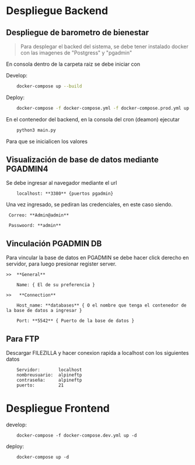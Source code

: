 # Despliegue Backend
## Despliegue de barometro de bienestar
> Para desplegar el backed del sistema, se debe tener instalado docker con las imagenes de "Postgress" y "pgadmin" 

En consola dentro de la carpeta raiz se debe iniciar con 


Develop:
``` bash
    docker-compose up --build
```
Deploy:
``` bash    
    docker-compose -f docker-compose.yml -f docker-compose.prod.yml up -d   
```

En el contenedor del backend, en la consola del cron (deamon) ejecutar
``` bash
    python3 main.py
```
Para que se inicialicen los valores

## Visualización de base de datos mediante PGADMIN4
Se debe ingresar al navegador mediante el url 
``` web
    localhost: **3380** {puertos pgadmin}
```
Una vez ingresado, se pediran las credenciales, en este caso siendo.
``` 
 Correo: **Admin@admin**

 Passwoord: **admin**
``` 

## Vinculación PGADMIN DB
Para vincular la base de datos en PGADMIN se debe hacer click derecho en servidor, para luego presionar register server.
``` 
>>  **General**

    Name: { El de su preferencia }

>>   **Connection**

    Host_name: **databases** { O el nombre que tenga el contenedor de la base de datos a ingresar }

    Port: **5542** { Puerto de la base de datos }
``` 

## Para FTP
Descargar FILEZILLA y hacer conexion rapida a localhost con los
siguientes datos

``` 
    Servidor:       localhost
    nombreusuario:  alpineftp
    contraseña:     alpineftp
    puerto:         21
```


# Despliegue Frontend

develop:
``` 
    docker-compose -f docker-compose.dev.yml up -d
```

deploy:
``` 
    docker-compose up -d
```

